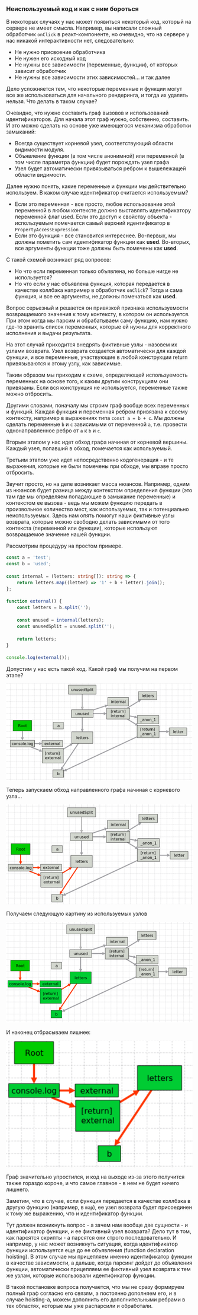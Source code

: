### Неиспользуемый код и как с ним бороться

В некоторых случаях у нас может появиться некоторый код, который на сервере не имеет 
смысла. Например, вы написали сложный обработчик `onClick` в реакт-компоненте, но
очевидно, что на сервере у нас никакой интерактивности нет, следовательно:
- Не нужно присвоение обработчика
- Не нужен его исходный код
- Не нужны все зависимости (переменные, функции), от которых зависит обработчик
- Не нужны все зависимости этих зависимостей… и так далее

Дело усложняется тем, что некоторые переменные и функции могут все же использоваться
для начального рендеринга, и тогда их удалять нельзя. Что делать в таком случае?

Очевидно, что нужно составить граф вызовов и использований идентификаторов. Для начала
этот граф нужно, собственно, составить. И это можно сделать на основе уже имеющегося 
механизма обработки замыканий:
- Всегда существует корневой узел, соответствующий области видимости модуля.
- Объявление функции (в том числе анонимной) или переменной (в том числе параметра 
  функции) будет порождать узел графа
- Узел будет автоматически привязываться ребром к вышележащей области видимости.

Далее нужно понять, какие переменные и функции мы действительно используем. В каком
случае идентификатор считается используемым?
- Если это переменная - все просто, любое использование этой переменной в любом 
  контексте должно выставлять идентификатору переменной флаг used. Если это доступ 
  к свойству объекта - используемым помечается самый верхний идентификатор в
  `PropertyAccessExpression`
- Если это функция - все становится интереснее. Во-первых, мы должны пометить сам 
  идентификатор функции как **used**. Во-вторых, все аргументы функции тоже должны быть
  помечены как **used**.

С такой схемой возникает ряд вопросов:
- Но что если переменная только объявлена, но больше нигде не используется?
- Но что если у нас объявлена функция, которая передается в качестве коллбэка 
  например в обработчик `onClick`? Тогда и сама функция, и все ее аргументы, не
  должны помечаться как **used**.

Вопрос серьезный и решается он привязкой признака используемости возвращаемого значения
к тому контексту, в котором он используется. При этом когда мы парсим и обрабатываем
саму функцию, нам нужно где-то хранить список переменных, которые ей нужны для 
корректного исполнения и выдачи результата.

На этот случай приходится внедрять фиктивные узлы - назовем их узлами возврата. Узел 
возврата создается автоматически для каждой функции, и все переменные, участвующие в
любой конструкции return привязываются к этому узлу, как зависимые.

Таким образом мы приходим к схеме, определяющей используемость переменных на основе 
того, к каким другим конструкциям они привязаны. Если вся конструкция не используется,
переменные также можно отбросить.

Другими словами, поначалу мы строим граф вообще всех переменных и функций. Каждая 
функция и переменная ребром привязана к своему контексту, например в выражениях типа
`const a = b + c`. Мы должны сделать переменные `b` и `c` зависимыми от переменной `a`,
т.е. провести однонаправленное ребро от `a` к `b` и `c`.

Вторым этапом у нас идет обход графа начиная от корневой вершины. Каждый узел,
попавший в обход, помечается как используемый.

Третьим этапом уже идет непосредственно кодогенерация - и те выражения, которые не
были помечены при обходе, мы вправе просто отбросить.

Звучит просто, но на деле возникает масса нюансов. Например, одним из нюансов будет
разница между контекстом определения функции (это там где мы определяем попадающие
в замыкание переменные) и контекстом ее вызова - ведь мы можем функцию передать в 
произвольное количество мест, как используемых, так и потенциально неиспользуемых. 
Здесь нам опять помогут наши фиктивные узлы возврата, которые можно свободно делать
зависимыми от того контекста (переменной или функции), которые используют возвращаемое
значение нашей функции.

Рассмотрим процедуру на простом примере.
```typescript
const a = 'test';
const b = 'used';

const internal = (letters: string[]): string => {
    return letters.map((letter) => '1' + b + letter).join();
};

function external() {
    const letters = b.split('');
    
    const unused = internal(letters);
    const unusedSplit = unused.split('');
    
    return letters;
}

console.log(external());
```
Допустим у нас есть такой код. Какой граф мы получим на первом этапе?

![./graph-initial.png](graph-initial.png)

Теперь запускаем обход направленного графа начиная с корневого узла…

![./graph-travers.png](graph-traverse.png)

Получаем следующую картину из используемых узлов

![./graph-reachable.png](graph-reachable.png)

И наконец отбрасываем лишнее:

![./graph-result.png](graph-result.png)

Граф значительно упростился, и код на выходе из-за этого получится также гораздо
короче, и что самое главное - в нем не будет ничего лишнего.

Заметим, что в случае, если функция передается в качестве коллбэка в другую функцию
(например, в `map`), ее узел возврата будет присоединен к тому же выражению, что и 
идентификатор функции.

Тут должен возникнуть вопрос - а зачем нам вообще две сущности - и идентификатор
функции, и ее фиктивный узел возврата?
Дело тут в том, как парсятся скрипты - а парсятся они строго последовательно. И 
например, у нас может возникнуть ситуация, когда идентификатор функции используется
еще до ее объявления (function declaration hoisting). В этом случае мы прицепляем 
именно идентификатор функции в качестве зависимости, а дальше, когда парсинг дойдет
до объявления функции, автоматически прицепляем ее фиктивный узел возврата к тем же
узлам, которые использовали идентификатор функции.

В такой постановке вопроса получается, что мы не сразу формируем полный граф согласно
его связям, а постоянно дополняем его, и в случае hoisting-а, можем дополнить его 
дополнительными ребрами в тех областях, которые мы уже распарсили и обработали.
